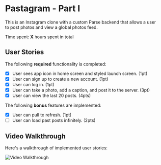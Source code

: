 # Pastagram - Part I

This is an Instagram clone with a custom Parse backend that allows a user to post photos and view a global photos feed.

Time spent: **X** hours spent in total

## User Stories

The following **required** functionality is completed:

- [x] User sees app icon in home screen and styled launch screen. (1pt)
- [x] User can sign up to create a new account. (1pt)
- [x] User can log in. (1pt)
- [x] User can take a photo, add a caption, and post it to the server. (3pt)
- [x] User can view the last 20 posts. (4pts)

The following **bonus** features are implemented:

- [x] User can pull to refresh. (1pt)
- [ ] User can load past posts infinitely. (2pts)

## Video Walkthrough

Here's a walkthrough of implemented user stories:


<img src="http://g.recordit.co/FcultKcMV6.gif" title='Video Walkthrough' width='' alt='Video Walkthrough' />
